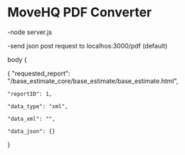 # MoveHQ PDF Converter
-node server.js

-send json post request to localhos:3000/pdf (default)

body {

{
	"requested_report": "/base_estimate_core/base_estimate/base_estimate.html",
	
	"reportID": 1,
	
	"data_type": "xml",
	
	"data_xml": "",
	
	"data_json": {}
}

